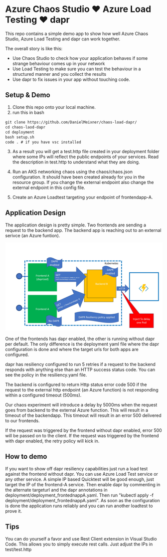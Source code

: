 # Azure Chaos Studio :heart: Azure Load Testing :heart: dapr
This repo contains a simple demo app to show how well Azure Chaos Studio, Azure Load Testing and dapr can work together.

The overall story is like this:
- Use Chaos Studio to check how your application behaves if some strange behaviour comes up in your network
- Use Load Testing to make sure you can test the behaviour in a structured manner and you collect the results
- Use dapr to fix issues in your app without touching code.

## Setup & Demo
1. Clone this repo onto your local machine. 
2. run this in bash
```
git clone https://github.com/DanielMeixner/chaos-load-dapr/
cd chaos-laod-dapr
cd deployment
bash setup.sh
code . # if you have vsc installed
```
3. As a result you will get a test.http file created in your deployment folder where some IPs will reflect the public endpoints of your services. Read the description in test.http to understand what they are doing.

4. Run an AKS networking chaos using the chaos/chaos.json configuration. It should have been created already for you in the resource group. If you change the external endpoint also change the external endpoint in this config file.

5. Create an Azure Loadtest targeting your endpoint of frontendapp-A.


## Application Design
The application design is pretty simple. 
Two frontends are sending a request to the backend app. The backend app is reaching out to an external serivce (an Azure funtion).

![Architecture of demo application](images/dapr_resiliency.jpg)

One of the frontends has dapr enabled, the other is running without dapr per default. The only difference is the deployment yaml file where the dapr configuration is done and where the target urls for both apps are configured.

dapr has resiliency configured to run 5 retries if a request to the backend responds with anything else than an HTTP success status code.
You can see the policy in the resiliency.yaml file.

The backend is configured to return Http status error code 500 if the request to the external http endpoint (an Azure function) is not responding within a configured timeout (500ms). 

Our chaos experiment will introduce a delay by 5000ms when the request goes from backend to the external Azure function. This will result in a timeout of the backendapp. This timeout will result in an error 500 delivered to our frontends.

If the request was triggered by the frontend without dapr enabled, error 500 will be passed on to the client.
If the request was triggered by the frontend with dapr enabled, the retry policy will kick in.


## How to demo
If you want to show off dapr resiliency capabilities just run a load test against the frontend without dapr.
You can use Azure Load Test service or any other service. A simple IP based Quicktest will be good enough, just target the IP of the frontend-A service. 
 Then enable dapr by commenting in the alternate targeturl and the dapr annotations in deployment/deployment_frontednappA.yaml. Then run "kubectl apply -f deployment/deployment_frontednappA.yaml". As soon as the configuration is done the application runs reliably and you can run another loadtest to prove it.

## Tips
You can do yourself a favor and use Rest Client extension in Visual Studio Code. This allows you to simply execute rest calls. Just adjust the IPs in test/test.http



